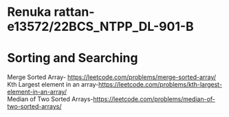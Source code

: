 # Renuka rattan-e13572/22BCS_NTPP_DL-901-B
# Sorting and Searching						
Merge Sorted Array-	https://leetcode.com/problems/merge-sorted-array/<br>
Kth Largest element in an array-https://leetcode.com/problems/kth-largest-element-in-an-array/<br>
Median of Two Sorted Arrays-https://leetcode.com/problems/median-of-two-sorted-arrays/<br>



















